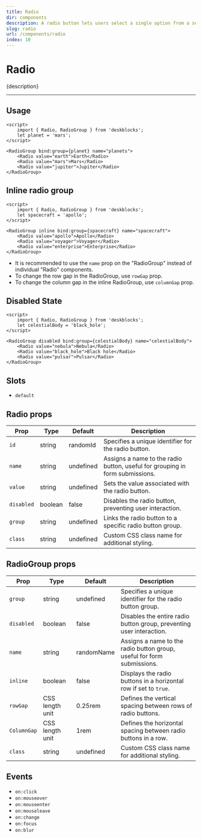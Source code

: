 ```yaml
---
title: Radio
dir: components
description: A radio button lets users select a single option from a set, ensuring that only one choice is possible.
slug: radio
url: /components/radio
index: 10
---
```


<script>
  import 'deskblocks/globalStyles';
	import Info from '$lib/components/Info.svelte';
</script>

# Radio

{description}

---

## Usage

```svelte example
<script>
	import { Radio, RadioGroup } from 'deskblocks';
	let planet = 'mars';
</script>

<RadioGroup bind:group={planet} name="planets">
	<Radio value="earth">Earth</Radio>
	<Radio value="mars">Mars</Radio>
	<Radio value="jupiter">Jupiter</Radio>
</RadioGroup>
```

## Inline radio group

```svelte example
<script>
	import { Radio, RadioGroup } from 'deskblocks';
	let spacecraft = 'apollo';
</script>

<RadioGroup inline bind:group={spacecraft} name="spacecraft">
	<Radio value="apollo">Apollo</Radio>
	<Radio value="voyager">Voyager</Radio>
	<Radio value="enterprise">Enterprise</Radio>
</RadioGroup>
```

<Info header="Tips:" type="success">

- It is recommended to use the `name` prop on the "RadioGroup" instead of individual "Radio" components.
- To change the row gap in the RadioGroup, use `rowGap` prop.
- To change the column gap in the inline RadioGroup, use `columnGap` prop.

</Info>

## Disabled State

```svelte example hideScript
<script>
	import { Radio, RadioGroup } from 'deskblocks';
	let celestialBody = 'black_hole';
</script>

<RadioGroup disabled bind:group={celestialBody} name="celestialBody">
	<Radio value="nebula">Nebula</Radio>
	<Radio value="black_hole">Black hole</Radio>
	<Radio value="pulsar">Pulsar</Radio>
</RadioGroup>
```

## Slots

- `default`

## Radio props

| Prop       | Type    | Default   | Description                                                                  |
| ---------- | ------- | --------- | ---------------------------------------------------------------------------- |
| `id`       | string  | randomId  | Specifies a unique identifier for the radio button.                          |
| `name`     | string  | undefined | Assigns a name to the radio button, useful for grouping in form submissions. |
| `value`    | string  | undefined | Sets the value associated with the radio button.                             |
| `disabled` | boolean | false     | Disables the radio button, preventing user interaction.                      |
| `group`    | string  | undefined | Links the radio button to a specific radio button group.                     |
| `class`    | string  | undefined | Custom CSS class name for additional styling.                                |

## RadioGroup props

| Prop        | Type            | Default    | Description                                                            |
| ----------- | --------------- | ---------- | ---------------------------------------------------------------------- |
| `group`     | string          | undefined  | Specifies a unique identifier for the radio button group.              |
| `disabled`  | boolean         | false      | Disables the entire radio button group, preventing user interaction.   |
| `name`      | string          | randomName | Assigns a name to the radio button group, useful for form submissions. |
| `inline`    | boolean         | false      | Displays the radio buttons in a horizontal row if set to `true`.       |
| `rowGap`    | CSS length unit | 0.25rem    | Defines the vertical spacing between rows of radio buttons.            |
| `ColumnGap` | CSS length unit | 1rem       | Defines the horizontal spacing between radio buttons in a row.         |
| `class`     | string          | undefined  | Custom CSS class name for additional styling.                          |

## Events

- `on:click`
- `on:mouseover`
- `on:mouseenter`
- `on:mouseleave`
- `on:change`
- `on:focus`
- `on:blur`
